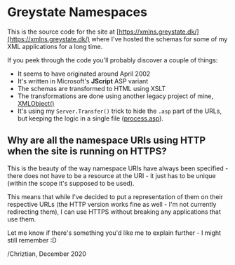 # Greystate Namespaces

This is the source code for the site at [https://xmlns.greystate.dk/](https://xmlns.greystate.dk/)
where I've hosted the schemas for some of my XML applications for a long time.

If you peek through the code you'll probably discover a couple of things:

- It seems to have originated around April 2002
- It's written in Microsoft's **JScript** ASP variant
- The schemas are transformed to HTML using XSLT
- The transformations are done using another legacy project of mine, [XMLObject()](https://xmlobject.greystate.dk)
- It's using my `Server.Transfer()` trick to hide the `.asp` part of the URLs,
but keeping the logic in a single file ([process.asp](process.asp)).

## Why are all the namespace URIs using HTTP when the site is running on HTTPS?

This is the beauty of the way namespace URIs have always been specified - there does not have to be
a resource at the URI - it just has to be unique (within the scope it's supposed to be used).

This means that while I've decided to put a representation of them on their respective URLs
(the HTTP version works fine as well - I'm not currently redirecting them), I can use HTTPS
without breaking any applications that use them.



Let me know if there's something you'd like me to explain further - I might still remember :D

/Chriztian, December 2020
